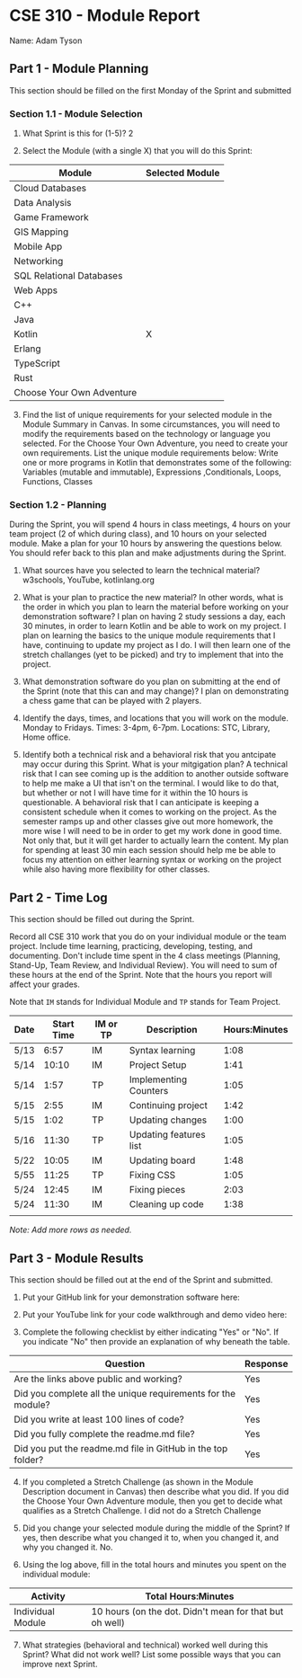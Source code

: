 # CSE 310 - Module Report

Name: Adam Tyson

## Part 1 - Module Planning

This section should be filled on the first Monday of the Sprint and submitted

### Section 1.1 - Module Selection

1. What Sprint is this for (1-5)?
2

2. Select the Module (with a single X) that you will do this Sprint:

|Module                   |Selected Module|
|-------------------------|---------------|
|Cloud Databases          |               |
|Data Analysis            |               |
|Game Framework           |               |
|GIS Mapping              |               |
|Mobile App               |               |
|Networking               |               |
|SQL Relational Databases |               |
|Web Apps                 |               |
|C++                      |               |
|Java                     |               |
|Kotlin                   |       X       |
|Erlang                   |               |
|TypeScript               |               |
|Rust                     |               |
|Choose Your Own Adventure|               |

3. Find the list of unique requirements for your selected module in the Module Summary in Canvas.  In some circumstances, you will need to modify the requirements based on the technology or language you selected.  For the Choose Your Own Adventure, you need to create your own requirements.  List the unique module requirements below:
Write one or more programs in Kotlin that demonstrates some of the following: Variables (mutable and immutable), Expressions ,Conditionals, Loops,
Functions, Classes

### Section 1.2 - Planning

During the Sprint, you will spend 4 hours in class meetings, 4 hours on your team project (2 of which during class), and 10 hours on your selected module.  Make a plan for your 10 hours by answering the questions below.  You should refer back to this plan and make adjustments during the Sprint.

1. What sources have you selected to learn the technical material?
w3schools, YouTube, kotlinlang.org

2. What is your plan to practice the new material?  In other words, what is the order in which you plan to learn the material before working on your demonstration software?
I plan on having 2 study sessions a day, each 30 minutes, in order to learn Kotlin and be able to work on my project. I plan on learning the basics to the 
unique module requirements that I have, continuing to update my project as I do. I will then learn one of the stretch challanges (yet to be picked) and
try to implement that into the project.

3. What demonstration software do you plan on submitting at the end of the Sprint (note that this can and may change)?
I plan on demonstrating a chess game that can be played with 2 players.

4. Identify the days, times, and locations that you will work on the module.
Monday to Fridays. Times: 3-4pm, 6-7pm. Locations: STC, Library, Home office.

5. Identify both a technical risk and a behavioral risk that you antcipate may occur during this Sprint.  What is your mitgigation plan?
A technical risk that I can see coming up is the addition to another outside software to help me make a UI that isn't on the terminal. I would like
to do that, but whether or not I will have time for it within the 10 hours is questionable. A behavioral risk that I can anticipate is keeping a consistent
schedule when it comes to working on the project. As the semester ramps up and other classes give out more homework, the more wise I will need to be
in order to get my work done in good time. Not only that, but it will get harder to actually learn the content. My plan for spending at least 30 min
each session should help me be able to focus my attention on either learning syntax or working on the project while also having more flexibility for other 
classes.

## Part 2 - Time Log

This section should be filled out during the Sprint. 

Record all CSE 310 work that you do on your individual module or the team project.  Include time learning, practicing, developing, testing, and documenting.  Don't include time spent in the 4 class meetings (Planning, Stand-Up, Team Review, and Individual Review).  You will need to sum of these hours at the end of the Sprint. Note that the hours you report will affect your grades.

Note that `IM` stands for Individual Module and `TP` stands for Team Project.  

| Date | Start Time | IM or TP | Description            | Hours:Minutes |
|------|------------|----------|------------------------|---------------|
| 5/13 | 6:57       | IM       | Syntax learning        | 1:08          |
| 5/14 | 10:10      | IM       | Project Setup          | 1:41          |
| 5/14 | 1:57       | TP       | Implementing Counters  | 1:05          |
| 5/15 | 2:55       | IM       | Continuing project     | 1:42          |
| 5/15 | 1:02       | TP       | Updating changes       | 1:00          |
| 5/16 | 11:30      | TP       | Updating features list | 1:05          |
| 5/22 | 10:05      | IM       | Updating board         | 1:48          |
| 5/55 | 11:25      | TP       | Fixing CSS             | 1:05          |
| 5/24 | 12:45      | IM       | Fixing pieces          | 2:03          |
| 5/24 | 11:30      | IM       | Cleaning up code       | 1:38          |
|      |            |          |                        |               |

_Note: Add more rows as needed._


## Part 3 - Module Results

This section should be filled out at the end of the Sprint and submitted.

1. Put your GitHub link for your demonstration software here: 

2. Put your YouTube link for your code walkthrough and demo video here:

3. Complete the following checklist by either indicating "Yes" or "No". If you indicate "No" then provide an explanation of why beneath the table.

|Question                                                    | Response |
|------------------------------------------------------------|----------|
|Are the links above public and working?                     | Yes      |
|Did you complete all the unique requirements for the module?| Yes      |
|Did you write at least 100 lines of code?                   | Yes      |
|Did you fully complete the readme.md file?                  | Yes      |
|Did you put the readme.md file in GitHub in the top folder? | Yes      |

4. If you completed a Stretch Challenge (as shown in the Module Description document in Canvas) then describe what you did.  If you did the Choose Your Own Adventure module, then you get to decide what qualifies as a Stretch Challenge.
I did not do a Stretch Challenge

5. Did you change your selected module during the middle of the Sprint?  If yes, then describe what you changed it to, when you changed it, and why you changed it.
No.

6. Using the log above, fill in the total hours and minutes you spent on the individual module:

|Activity         | Total Hours:Minutes                                     |
|-----------------|---------------------------------------------------------|
|Individual Module| 10 hours (on the dot. Didn't mean for that but oh well) |

7. What strategies (behavioral and technical) worked well during this Sprint?  What did not work well?  List some possible ways that you can improve next Sprint.
